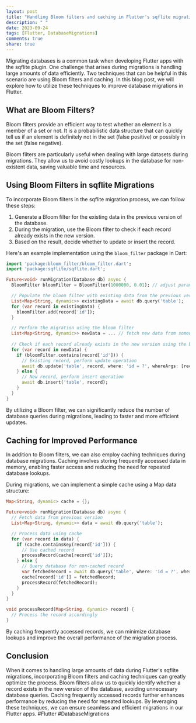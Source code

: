```yaml
---
layout: post
title: "Handling Bloom filters and caching in Flutter's sqflite migrations"
description: " "
date: 2023-09-24
tags: [Flutter, DatabaseMigrations]
comments: true
share: true
---
```


Migrating databases is a common task when developing Flutter apps with the sqflite plugin. One challenge that arises during migrations is handling large amounts of data efficiently. Two techniques that can be helpful in this scenario are using Bloom filters and caching. In this blog post, we will explore how to utilize these techniques to improve database migrations in Flutter.

## What are Bloom Filters?

Bloom filters provide an efficient way to test whether an element is a member of a set or not. It is a probabilistic data structure that can quickly tell us if an element is definitely not in the set (false positive) or possibly in the set (false negative). 

Bloom filters are particularly useful when dealing with large datasets during migrations. They allow us to avoid costly lookups in the database for non-existent data, saving valuable time and resources.

## Using Bloom Filters in sqflite Migrations

To incorporate Bloom filters in the sqflite migration process, we can follow these steps:

1. Generate a Bloom filter for the existing data in the previous version of the database.
2. During the migration, use the Bloom filter to check if each record already exists in the new version.
3. Based on the result, decide whether to update or insert the record.

Here's an example implementation using the `bloom_filter` package in Dart:

```dart
import 'package:bloom_filter/bloom_filter.dart';
import 'package:sqflite/sqflite.dart';

Future<void> runMigration(Database db) async {
  BloomFilter bloomFilter = BloomFilter(1000000, 0.01); // adjust parameters as needed

  // Populate the bloom filter with existing data from the previous version
  List<Map<String, dynamic>> existingData = await db.query('table');
  for (var record in existingData) {
    bloomFilter.add(record['id']);
  }

  // Perform the migration using the bloom filter
  List<Map<String, dynamic>> newData = ... // fetch new data from somewhere
  
  // Check if each record already exists in the new version using the bloom filter
  for (var record in newData) {
    if (bloomFilter.contains(record['id'])) {
      // Existing record, perform update operation
      await db.update('table', record, where: 'id = ?', whereArgs: [record['id']]);
    } else {
      // New record, perform insert operation
      await db.insert('table', record);
    }
  }
}
```

By utilizing a Bloom filter, we can significantly reduce the number of database queries during migrations, leading to faster and more efficient updates.

## Caching for Improved Performance

In addition to Bloom filters, we can also employ caching techniques during database migrations. Caching involves storing frequently accessed data in memory, enabling faster access and reducing the need for repeated database lookups.

During migrations, we can implement a simple cache using a Map data structure:

```dart
Map<String, dynamic> cache = {};

Future<void> runMigration(Database db) async {
  // Fetch data from previous version
  List<Map<String, dynamic>> data = await db.query('table');

  // Process data using cache
  for (var record in data) {
    if (cache.containsKey(record['id'])) {
      // Use cached record
      processRecord(cache[record['id']]);
    } else {
      // Query database for non-cached record
      var fetchedRecord = await db.query('table', where: 'id = ?', whereArgs: [record['id']]);
      cache[record['id']] = fetchedRecord;
      processRecord(fetchedRecord);
    }
  }
}

void processRecord(Map<String, dynamic> record) {
  // Process the record accordingly
}
```

By caching frequently accessed records, we can minimize database lookups and improve the overall performance of the migration process.

## Conclusion

When it comes to handling large amounts of data during Flutter's sqflite migrations, incorporating Bloom filters and caching techniques can greatly optimize the process. Bloom filters allow us to quickly identify whether a record exists in the new version of the database, avoiding unnecessary database queries. Caching frequently accessed records further enhances performance by reducing the need for repeated lookups. By leveraging these techniques, we can ensure seamless and efficient migrations in our Flutter apps. #Flutter #DatabaseMigrations